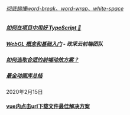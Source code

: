 ###### [彻底搞懂word-break、word-wrap、white-space](https://juejin.cn/post/6844903667863126030)
##### [如何在项目中用好 TypeScript 🤔](https://juejin.cn/post/7058868160706904078)
##### [WebGL 概念和基础入门](https://juejin.cn/post/6994940475459731463) - 政采云前端团队
##### [如何选取合适的前端动效方案？](https://juejin.cn/post/6844903830094610446)
##### [最全动画库总结](https://juejin.cn/post/6844903830098804743)
2020年2月15日
#### [vue内点击url下载文件最佳解决方案](https://juejin.cn/post/7062888582465191944?utm_source=gold_browser_extension)
